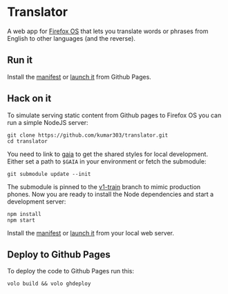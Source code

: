 # Translator

A web app for [Firefox OS](https://developer.mozilla.org/en-US/docs/Mozilla/Firefox_OS)
that lets you translate words or phrases from English to other languages (and the
reverse).

## Run it

Install the [manifest](http://kumar303.github.com/translator/manifest.webapp)
or [launch it](http://kumar303.github.com/translator/)
from Github Pages.

## Hack on it

To simulate serving static content from Github pages to Firefox OS
you can run a simple NodeJS server:

    git clone https://github.com/kumar303/translator.git
    cd translator

You need to link to [gaia](https://github.com/mozilla-b2g/gaia/)
to get the shared styles for local development.
Either set a path to `$GAIA` in your environment or fetch the submodule:

    git submodule update --init

The submodule is pinned to the
[v1-train](https://github.com/mozilla-b2g/gaia/tree/v1-train)
branch to mimic production phones.
Now you are ready to install the Node dependencies and start a development
server:

    npm install
    npm start

Install the [manifest](http://0.0.0.0:3000/translator/manifest.webapp)
or [launch it](http://0.0.0.0:3000/translator/) from your local web server.

## Deploy to Github Pages

To deploy the code to Github Pages run this:

    volo build && volo ghdeploy
